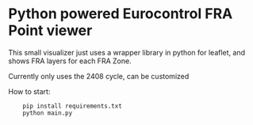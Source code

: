 # Python powered Eurocontrol FRA Point viewer

This small visualizer just uses a wrapper library in python for leaflet,
and shows FRA layers for each FRA Zone.

Currently only uses the 2408 cycle, can be customized



How to start:

```
    pip install requirements.txt
    python main.py
```